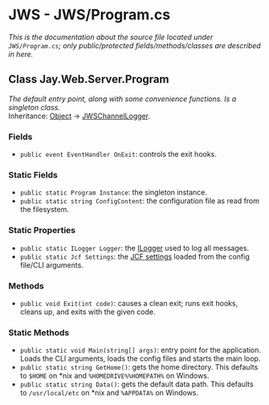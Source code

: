 # JWS - JWS/Program.cs
*This is the documentation about the source file located under `JWS/Program.cs`; only public/protected fields/methods/classes are described in here.*

## Class Jay.Web.Server.Program
*The default entry point, along with some convenience functions. Is a singleton class.*  
Inheritance: [Object](https://docs.microsoft.com/en-us/dotnet/api/system.object?view=net-5.0) -> [JWSChannelLogger](.).

### Fields
 - ``public event EventHandler OnExit``: controls the exit hooks.

### Static Fields
 - ``public static Program Instance``: the singleton instance.  
 - ``public static string ConfigContent``: the configuration file as read from the filesystem.

### Static Properties
 - ``public static ILogger Logger``: the [ILogger](../Logger/ILogger.md) used to log all messages.  
 - ``public static Jcf Settings``: the [JCF settings](../Libs/Conf.md) loaded from the config file/CLI arguments.  

### Methods
 - ``public void Exit(int code)``: causes a clean exit; runs exit hooks, cleans up, and exits with the given code.  

### Static Methods
 - ``public static void Main(string[] args)``: entry point for the application. Loads the CLI arguments, loads the config files and starts the main loop.  
 - ``public static string GetHome()``: gets the home directory. This defaults to ``$HOME`` on *nix and ``%HOMEDRIVE%%HOMEPATH%`` on Windows.  
 - ``public static string Data()``: gets the default data path. This defaults to ``/usr/local/etc`` on *nix and ``%APPDATA%`` on Windows.
